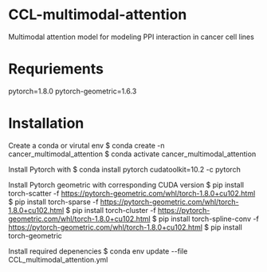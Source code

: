 # CCL-multimodal-attention
Multimodal attention model for modeling PPI interaction in cancer cell lines

# Requriements
pytorch=1.8.0 
pytorch-geometric=1.6.3

# Installation
Create a conda or virutal env
$ conda create -n cancer_multimodal_attention
$ conda activate cancer_multimodal_attention

Install Pytorch with 
$ conda install pytorch cudatoolkit=10.2 -c pytorch

Install Pytorch geometric with corresponding CUDA version
$ pip install torch-scatter -f https://pytorch-geometric.com/whl/torch-1.8.0+cu102.html
$ pip install torch-sparse -f https://pytorch-geometric.com/whl/torch-1.8.0+cu102.html
$ pip install torch-cluster -f https://pytorch-geometric.com/whl/torch-1.8.0+cu102.html
$ pip install torch-spline-conv -f https://pytorch-geometric.com/whl/torch-1.8.0+cu102.html
$ pip install torch-geometric

Install required depenencies
$ conda env update --file CCL_multimodal_attention.yml
